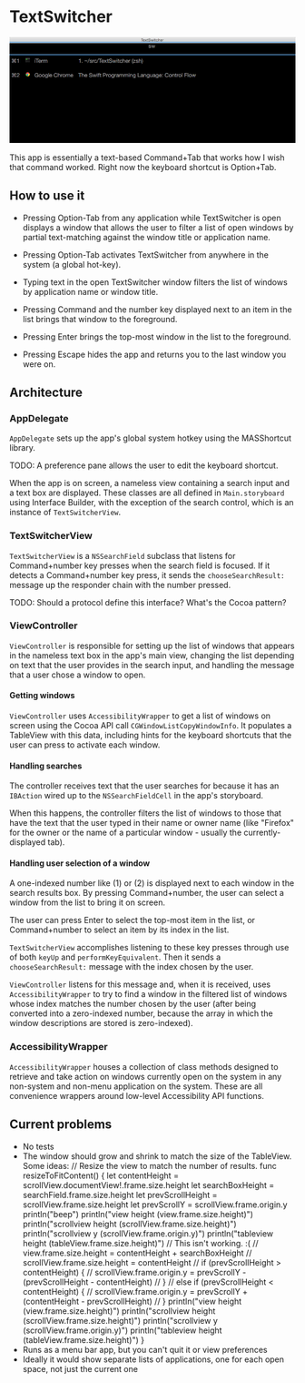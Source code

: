 # TextSwitcher

![Screenshot](https://raw.githubusercontent.com/abrookins/TextSwitcher/master/screenshots/openwindow.png)

This app is essentially a text-based Command+Tab that works how I wish that command worked. Right now the keyboard shortcut is Option+Tab.

## How to use it
* Pressing Option-Tab from any application while TextSwitcher is open displays a window that
allows the user to filter a list of open windows by partial text-matching against the window
title or application name.

* Pressing Option-Tab activates TextSwitcher from anywhere in the system (a global hot-key).

* Typing text in the open TextSwitcher window filters the list of windows by application name or window title.

* Pressing Command and the number key displayed next to an item in the list brings that window to the foreground.

* Pressing Enter brings the top-most window in the list to the foreground.

* Pressing Escape hides the app and returns you to the last window you were on.

## Architecture

### AppDelegate
`AppDelegate` sets up the app's global system hotkey using the MASShortcut library.

TODO: A preference pane allows the user to edit the keyboard shortcut.

When the app is on screen, a nameless view containing a search input and a text
box are displayed. These classes are all defined in `Main.storyboard` using
Interface Builder, with the exception of the search control, which is an
instance of `TextSwitcherView`.

### TextSwitcherView
`TextSwitcherView` is a `NSSearchField` subclass that listens for
Command+number key presses when the search field is focused. If it detects
a Command+number key press, it sends the `chooseSearchResult:` message
up the responder chain with the number pressed.

TODO: Should a protocol define this interface? What's the Cocoa pattern?

### ViewController
`ViewController` is responsible for setting up the list of windows that appears
in the nameless text box in the app's main view, changing the list depending on
text that the user provides in the search input, and handling the message
that a user chose a window to open.

#### Getting windows
`ViewController` uses `AccessibilityWrapper` to get a list of windows on screen
using the Cocoa API call `CGWindowListCopyWindowInfo`. It populates a TableView
with this data, including hints for the keyboard shortcuts that the user can
press to activate each window.

#### Handling searches
The controller receives text that the user searches for because it has an
`IBAction` wired up to the `NSSearchFieldCell` in the app's storyboard.

When this happens, the controller filters the list of windows to those
that have the text that the user typed in their name or owner name (like
"Firefox" for the owner or the name of a particular window - usually the
currently-displayed tab).

#### Handling user selection of a window
A one-indexed number like (1) or (2) is displayed next to each window in the
search results box. By pressing Command+number, the user can select a window
from the list to bring it on screen.

The user can press Enter to select the top-most item in the list, or Command+number
to select an item by its index in the list.

`TextSwitcherView` accomplishes listening to these key presses through use of both
`keyUp` and `performKeyEquivalent`. Then it sends a `chooseSearchResult:` message
with the index chosen by the user.

`ViewController` listens for this message and, when it is received, uses
`AccessibilityWrapper` to try to find a window in the filtered list of windows
whose index matches the number chosen by the user (after being converted into
a zero-indexed number, because the array in which the window descriptions are
stored is zero-indexed).

### AccessibilityWrapper
`AccessibilityWrapper` houses a collection of class methods designed to retrieve
and take action on windows currently open on the system in any non-system
and non-menu application on the system. These are all convenience wrappers around
low-level Accessibility API functions.

## Current problems
* No tests
* The window should grow and shrink to match the size of the TableView. Some ideas:
        // Resize the view to match the number of results.
        func resizeToFitContent() {
            let contentHeight = scrollView.documentView!.frame.size.height
            let searchBoxHeight = searchField.frame.size.height
            let prevScrollHeight = scrollView.frame.size.height
            let prevScrollY = scrollView.frame.origin.y
            println("beep")
            println("view height \(view.frame.size.height)")
            println("scrollview height \(scrollView.frame.size.height)")
            println("scrollview y \(scrollView.frame.origin.y)")
            println("tableview height \(tableView.frame.size.height)")
            // This isn't working. :(
    //        view.frame.size.height = contentHeight + searchBoxHeight
    //        scrollView.frame.size.height = contentHeight
    //        if (prevScrollHeight > contentHeight) {
    //            scrollView.frame.origin.y = prevScrollY - (prevScrollHeight - contentHeight)
    //        }
    //        else if (prevScrollHeight < contentHeight) {
    //            scrollView.frame.origin.y = prevScrollY + (contentHeight - prevScrollHeight)
    //        }
            println("view height \(view.frame.size.height)")
            println("scrollview height \(scrollView.frame.size.height)")
            println("scrollview y \(scrollView.frame.origin.y)")
            println("tableview height \(tableView.frame.size.height)")
        }
* Runs as a menu bar app, but you can't quit it or view preferences
* Ideally it would show separate lists of applications, one for each open space, not just the current one

